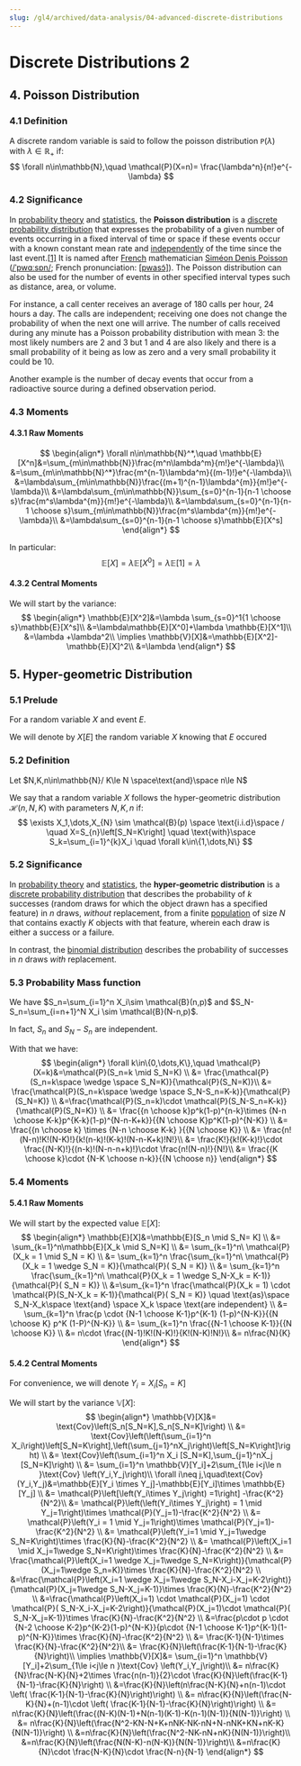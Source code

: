 ```yaml
---
slug: /gl4/archived/data-analysis/04-advanced-discrete-distributions
---
```


# Discrete Distributions 2

## 4. Poisson Distribution

### 4.1 Definition

A discrete random variable is said to follow the poisson distribution $\mathtt{P}(\lambda)$ with $\lambda \in\mathbb{R}_+$ if:
$$
\forall n\in\mathbb{N},\quad \mathcal{P}(X=n)= \frac{\lambda^n}{n!}e^{-\lambda}
$$

### 4.2 Significance

In [probability theory](https://en.wikipedia.org/wiki/Probability_theory) and [statistics](https://en.wikipedia.org/wiki/Statistics), the **Poisson distribution** is a [discrete probability distribution](https://en.wikipedia.org/wiki/Discrete_probability_distribution) that expresses the probability of a given number of events occurring in a fixed interval of time or space if these events occur with a known constant mean rate and [independently](https://en.wikipedia.org/wiki/Statistical_independence) of the time since the last event.[[1\]](https://en.wikipedia.org/wiki/Poisson_distribution#cite_note-Haight1967-1) It is named after [French](https://en.wikipedia.org/wiki/France) mathematician [Siméon Denis Poisson](https://en.wikipedia.org/wiki/Siméon_Denis_Poisson) ([/ˈpwɑːsɒn/](https://en.wikipedia.org/wiki/Help:IPA/English); French pronunciation: [[pwasɔ̃\]](https://en.wikipedia.org/wiki/Help:IPA/French)). The Poisson distribution can also be used for the number of events in other specified interval types such as distance, area, or volume.

For instance, a call center receives an average of 180 calls per hour, 24 hours a day. The calls are independent; receiving one does not change the probability of when the next one will arrive. The number of calls received during any minute has a Poisson probability distribution with mean 3: the most likely numbers are 2 and 3 but 1 and 4 are also likely and there is a small probability of it being as low as zero and a very small probability it could be 10.

Another example is the number of decay events that occur from a radioactive source during a defined observation period.

### 4.3 Moments

#### 4.3.1 Raw Moments

$$
\begin{align*}
\forall n\in\mathbb{N}^*,\quad \mathbb{E}[X^n]&=\sum_{m\in\mathbb{N}}\frac{m^n\lambda^m}{m!}e^{-\lambda}\\
&=\sum_{m\in\mathbb{N}^*}\frac{m^{n-1}\lambda^m}{(m-1)!}e^{-\lambda}\\
&=\lambda\sum_{m\in\mathbb{N}}\frac{(m+1)^{n-1}\lambda^{m}}{m!}e^{-\lambda}\\
&=\lambda\sum_{m\in\mathbb{N}}\sum_{s=0}^{n-1}{n-1 \choose s}\frac{m^s\lambda^{m}}{m!}e^{-\lambda}\\
&=\lambda\sum_{s=0}^{n-1}{n-1 \choose s}\sum_{m\in\mathbb{N}}\frac{m^s\lambda^{m}}{m!}e^{-\lambda}\\
&=\lambda\sum_{s=0}^{n-1}{n-1 \choose s}\mathbb{E}[X^s]
\end{align*}
$$

In particular:
$$
\mathbb{E}[X]=\lambda\mathbb{E}[X^0]=\lambda\mathbb{E}[1]=\lambda
$$

#### 4.3.2 Central Moments

We will start by the variance:
$$
\begin{align*}
\mathbb{E}[X^2]&=\lambda \sum_{s=0}^1{1 \choose s}\mathbb{E}[X^s]\\
&=\lambda\mathbb{E}[X^0]+\lambda \mathbb{E}[X^1]\\
&=\lambda +\lambda^2\\
\implies \mathbb{V}[X]&=\mathbb{E}[X^2]-\mathbb{E}[X]^2\\
&=\lambda
\end{align*}
$$

## 5. Hyper-geometric Distribution

### 5.1 Prelude

For a random variable $X$ and event $E$.

We will denote by $X[E]$ the random variable $X$ knowing that $E$ occured

### 5.2 Definition

Let $N,K,n\in\mathbb{N}/ K\le N \space\text{and}\space n\le N$

We say that a random variable $X$ follows the hyper-geometric distribution $\mathcal{H}(n,N,K)$ with parameters $N,K,n$ if:
$$
\exists X_1,\dots,X_{N} \sim \mathcal{B}(p) \space \text{i.i.d}\space / \quad X=S_{n}\left[S_N=K\right] \quad \text{with}\space  S_k=\sum_{i=1}^{k}X_i \quad \forall k\in\{1,\dots,N\}
$$

### 5.2 Significance

In [probability theory](https://en.wikipedia.org/wiki/Probability_theory) and [statistics](https://en.wikipedia.org/wiki/Statistics), the **hyper-geometric distribution** is a [discrete probability distribution](https://en.wikipedia.org/wiki/Probability_distribution#Discrete_probability_distribution) that describes the probability of $k$ successes (random draws for which the object drawn has a specified feature) in $n$ draws, *without* replacement, from a finite [population](https://en.wikipedia.org/wiki/Statistical_population) of size $N$ that contains exactly $K$ objects with that feature, wherein each draw is either a success or a failure.

In contrast, the [binomial distribution](https://en.wikipedia.org/wiki/Binomial_distribution) describes the probability of successes in $n$ draws *with* replacement.

### 5.3 Probability Mass function

We have $S_n=\sum_{i=1}^n X_i\sim \mathcal{B}(n,p)$ and $S_N-S_n=\sum_{i=n+1}^N X_i \sim \mathcal{B}(N-n,p)$.

In fact, $S_n$ and $S_{N}-S_n$ are independent.

With that we have:
$$
\begin{align*}
\forall k\in\{0,\dots,K\},\quad \mathcal{P}(X=k)&=\mathcal{P}(S_n=k \mid S_N=K) \\
&= \frac{\mathcal{P}(S_n=k\space  \wedge \space S_N=K)}{\mathcal{P}(S_N=K)}\\
&= \frac{\mathcal{P}(S_n=k\space  \wedge \space S_N-S_n=K-k)}{\mathcal{P}(S_N=K)} \\
&=\frac{\mathcal{P}(S_n=k)\cdot \mathcal{P}(S_N-S_n=K-k)}{\mathcal{P}(S_N=K)} \\
&= \frac{{n \choose k}p^k(1-p)^{n-k}\times {N-n \choose K-k}p^{K-k}(1-p)^{N-n-K+k}}{{N \choose K}p^K(1-p)^{N-K}} \\
&= \frac{{n \choose k} \times {N-n \choose K-k} }{{N \choose K}} \\
&= \frac{n!(N-n)!K!(N-K)!}{k!(n-k)!(K-k)!(N-n-K+k)!N!}\\
&= \frac{K!}{k!(K-k)!}\cdot \frac{(N-K)!}{(n-k)!(N-n-n+k)!}\cdot \frac{n!(N-n)!}{N!}\\
&= \frac{{K \choose k}\cdot {N-K \choose n-k}}{{N \choose n}}
\end{align*}
$$

### 5.4 Moments

#### 5.4.1 Raw Moments

We will start by the expected value $\mathbb{E}[X]:$
$$
\begin{align*}
\mathbb{E}[X]&=\mathbb{E}[S_n \mid S_N= K] \\
&= \sum_{k=1}^n\mathbb{E}[X_k \mid S_N=K] \\
&= \sum_{k=1}^n\ \mathcal{P}(X_k = 1 \mid S_N  = K) \\
&= \sum_{k=1}^n \frac{\sum_{k=1}^n\ \mathcal{P}(X_k = 1 \wedge S_N  = K)}{\mathcal{P}( S_N  = K)} \\
&= \sum_{k=1}^n \frac{\sum_{k=1}^n\ \mathcal{P}(X_k = 1 \wedge S_N-X_k  = K-1)}{\mathcal{P}( S_N  = K)} \\
&=\sum_{k=1}^n \frac{\mathcal{P}(X_k = 1)  \cdot \mathcal{P}(S_N-X_k  = K-1)}{\mathcal{P}( S_N  = K)} \quad \text{as}\space S_N-X_k\space \text{and} \space X_k \space \text{are independent}  \\
&= \sum_{k=1}^n \frac{p  \cdot {N-1 \choose K-1}p^{K-1} (1-p)^{N-K}}{{N \choose K} p^K (1-P)^{N-K}} \\
&= \sum_{k=1}^n \frac{{N-1 \choose K-1}}{{N \choose K}} \\
&= n\cdot \frac{(N-1)!K!(N-K)!}{K!(N-K)!N!}\\
&= n\frac{N}{K}
\end{align*}
$$

#### 5.4.2 Central Moments

For convenience, we will denote $Y_i=X_i[S_n=K]$

We will start by the variance $\mathbb{V}[X]:$
$$
\begin{align*}
\mathbb{V}[X]&= \text{Cov}\left(S_n[S_N=K],S_n[S_N=K]\right) \\
&= \text{Cov}\left(\left(\sum_{i=1}^n X_i\right)\left[S_N=K\right],\left(\sum_{j=1}^nX_j\right)\left[S_N=K\right]\right) \\
&= \text{Cov}\left(\sum_{i=1}^n X_i [S_N=K],\sum_{j=1}^nX_j [S_N=K]\right) \\
&= \sum_{i=1}^n \mathbb{V}[Y_i]+2\sum_{1\le i<j\le n }\text{Cov} \left(Y_i,Y_j\right)\\
\forall i\neq j,\quad\text{Cov}(Y_i,Y_j)&=\mathbb{E}[Y_i \times Y_j]-\mathbb{E}[Y_i]\times \mathbb{E}[Y_j] \\
&= \mathcal{P}\left[\left(Y_i\times Y_j\right) =1\right] -\frac{K^2}{N^2}\\
&= \mathcal{P}\left(\left(Y_i\times Y_j\right) = 1 \mid Y_j=1\right)\times \mathcal{P}(Y_j=1)-\frac{K^2}{N^2} \\
&= \mathcal{P}\left(Y_i = 1 \mid Y_j=1\right)\times \mathcal{P}(Y_j=1)-\frac{K^2}{N^2} \\
&= \mathcal{P}\left(Y_i=1 \mid Y_j=1\wedge S_N=K\right)\times \frac{K}{N}-\frac{K^2}{N^2} \\
&= \mathcal{P}\left(X_i=1 \mid X_j=1\wedge S_N=K\right)\times \frac{K}{N}-\frac{K^2}{N^2} \\
&= \frac{\mathcal{P}\left(X_i=1 \wedge X_j=1\wedge S_N=K\right)}{\mathcal{P}(X_j=1\wedge S_n=K)}\times \frac{K}{N}-\frac{K^2}{N^2} \\
&=\frac{\mathcal{P}\left(X_i=1 \wedge X_j=1\wedge S_N-X_i-X_j=K-2\right)}{\mathcal{P}(X_j=1\wedge S_N-X_j=K-1)}\times \frac{K}{N}-\frac{K^2}{N^2} \\
&=\frac{\mathcal{P}\left(X_i=1) \cdot \mathcal{P}(X_j=1) \cdot \mathcal{P}( S_N-X_i-X_j=K-2\right)}{\mathcal{P}(X_j=1)\cdot \mathcal{P}( S_N-X_j=K-1)}\times \frac{K}{N}-\frac{K^2}{N^2} \\
&=\frac{p\cdot p \cdot {N-2 \choose K-2}p^{K-2}(1-p)^{N-K}}{p\cdot {N-1 \choose K-1}p^{K-1}(1-p)^{N-K}}\times \frac{K}{N}-\frac{K^2}{N^2} \\
&= \frac{K-1}{N-1}\times \frac{K}{N}-\frac{K^2}{N^2}\\
&= \frac{K}{N}\left(\frac{K-1}{N-1}-\frac{K}{N}\right)\\
\implies \mathbb{V}[X]&= \sum_{i=1}^n \mathbb{V}[Y_i]+2\sum_{1\le i<j\le n }\text{Cov} \left(Y_i,Y_j\right)\\
&= n\frac{K}{N}\frac{N-K}{N}+2\times \frac{n(n-1)}{2}\cdot \frac{K}{N}\left(\frac{K-1}{N-1}-\frac{K}{N}\right) \\
&=\frac{K}{N}\left(n\frac{N-K}{N}+n(n-1)\cdot \left( \frac{K-1}{N-1}-\frac{K}{N}\right)\right) \\
&= n\frac{K}{N}\left(\frac{N-K}{N}+(n-1)\cdot \left( \frac{K-1}{N-1}-\frac{K}{N}\right)\right) \\
&= n\frac{K}{N}\left(\frac{(N-K)(N-1)+N(n-1)(K-1)-K(n-1)(N-1)}{N(N-1)}\right) \\
&= n\frac{K}{N}\left(\frac{N^2-KN-N+K+nNK-NK-nN+N-nNK+KN+nK-K}{N(N-1)}\right)  \\
&=n\frac{K}{N}\left(\frac{N^2-NK-nN+nK}{N(N-1)}\right)\\
&=n\frac{K}{N}\left(\frac{N(N-K)-n(N-K)}{N(N-1)}\right)\\
&=n\frac{K}{N}\cdot \frac{N-K}{N}\cdot \frac{N-n}{N-1}
\end{align*}
$$
